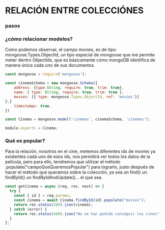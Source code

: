 
# RELACIÓN ENTRE COLECCIÓNES
### pasos

### ¿cómo relacionar modelos?
Como podemos observar, el campo movies, es de tipo: mongoose.Types.ObjectId, un tipo especial de mongoose que 
me permite meter dentro ObjectIds, que es básicamente cómo mongoDB identifica de manera única cada uno de sus documentos.

```js
const mongoose = require('mongoose');

const cinemaSchema = new mongoose.Schema({
    address: {type:String, require: true, trim: true},
    name: { type: String, require: true, trim: true },
    movies: [{ type: mongoose.Types.ObjectId, ref: 'movies'}]
},{
    timestamps: true,
})

const Cinema = mongoose.model('cinemas', cinemaSchema, 'cinemas');

module.exports = Cinema;
```
### Qué es popular? 
Para la relación, nosotros en el cine, metemos diferentes ids de movies ya existentes cada uno de esos ids, 
nos permitirá ver todos los datos de la película, pero para ello, tendremos que utilizar el método .populate("campoQueQueremosPopular") para lograrlo, 
justo después de hacer el método que queramos sobre la colección, ya sea un find() un findById() un findByIdAndUpdate()... el que sea.

```js
const getCinema = async (req, res, next) => {
  try {
    const { id } = req.params;
    const cinema = await Cinema.findById(id).populate("movies");
    return res.status(200).json(cinema);
  } catch (error) {
    return res.status(400).json("No se han podido conseguir los cines");
  }
};
```
